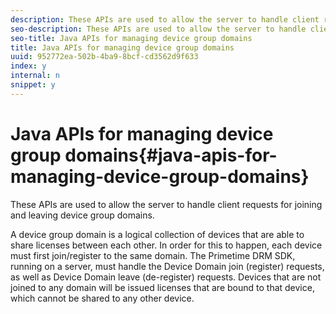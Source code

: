 ```yaml
---
description: These APIs are used to allow the server to handle client requests for joining and leaving device group domains.
seo-description: These APIs are used to allow the server to handle client requests for joining and leaving device group domains.
seo-title: Java APIs for managing device group domains
title: Java APIs for managing device group domains
uuid: 952772ea-502b-4ba9-8bcf-cd3562d9f633
index: y
internal: n
snippet: y
---
```


# Java APIs for managing device group domains{#java-apis-for-managing-device-group-domains}

These APIs are used to allow the server to handle client requests for joining and leaving device group domains.

A device group domain is a logical collection of devices that are able to share licenses between each other. In order for this to happen, each device must first join/register to the same domain. The Primetime DRM SDK, running on a server, must handle the Device Domain join (register) requests, as well as Device Domain leave (de-register) requests. Devices that are not joined to any domain will be issued licenses that are bound to that device, which cannot be shared to any other device. 
